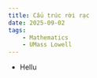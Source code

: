 ```yaml
---
title: Cấu trúc rời rạc
date: 2025-09-02
tags: 
    - Mathematics
    - UMass Lowell
---
```


- Hellu